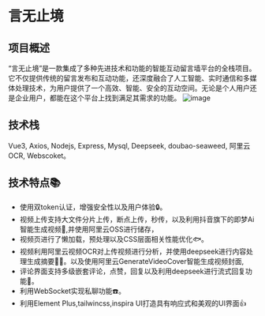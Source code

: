 # 言无止境
## 项目概述
“言无止境”是一款集成了多种先进技术和功能的智能互动留言墙平台的全栈项目。它不仅提供传统的留言发布和互动功能，还深度融合了人工智能、实时通信和多媒体处理技术，为用户提供了一个高效、智能、安全的互动空间。无论是个人用户还是企业用户，都能在这个平台上找到满足其需求的功能。
![image](https://github.com/user-attachments/assets/30c66637-f04a-4b03-a549-ba2fde40cfb2)

## 技术栈
Vue3,  Axios,  Nodejs,  Express,  Mysql,  Deepseek,  doubao-seaweed,  阿里云OCR,  Webscoket。
## 技术特点📚
- 使用双token认证，增强安全性以及用户体验🔒。
- 视频上传支持大文件分片上传，断点上传，秒传，以及利用抖音旗下的即梦Ai智能生成视频🚀,并使用阿里云OSS进行储存，
- 视频页进行了懒加载，预处理以及CSS层面相关性能优化🐟。
- 视频利用阿里云视频OCR对上传视频进行分析，并使用deepseek进行内容处理生成摘要🐂🍺。以及使用阿里云GenerateVideoCover智能生成视频封面,
- 评论界面支持多级嵌套评论，点赞，回复以及利用deepseek进行流式回复功能💬。
- 利用WebSocket实现私聊功能☎️。
- 利用Element Plus,tailwincss,inspira UI打造具有响应式和美观的UI界面👍


